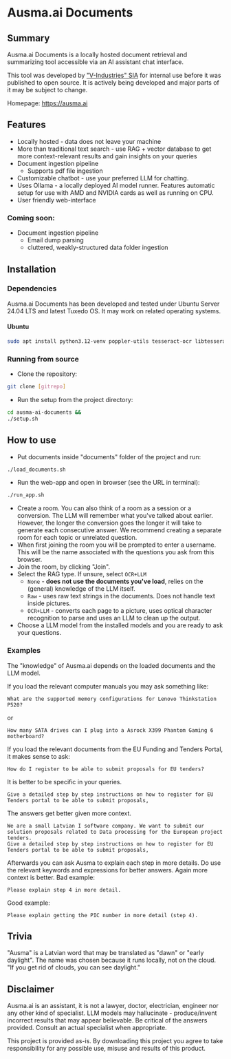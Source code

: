 # Ausma.ai Documents

## Summary
Ausma.ai Documents is a locally hosted document retrieval and summarizing tool accessible via an AI assistant chat interface.

This tool was developed by ["V-Industries" SIA](https://v-industries.lv/en) for internal use before it was published to open source. It is actively being developed and major parts of it may be subject to change.

Homepage: <https://ausma.ai>

## Features

* Locally hosted - data does not leave your machine
* More than traditional text search - use RAG + vector database to get more context-relevant results and gain insights on your queries
* Document ingestion pipeline
  * Supports pdf file ingestion
* Customizable chatbot - use your preferred LLM for chatting.
* Uses Ollama - a locally deployed AI model runner. Features automatic setup for use with AMD and NVIDIA cards as well as running on CPU.
* User friendly web-interface

### Coming soon:
* Document ingestion pipeline 
  * Email dump parsing
  * cluttered, weakly-structured data folder ingestion

## Installation
### Dependencies
Ausma.ai Documents has been developed and tested under Ubuntu Server 24.04 LTS and latest Tuxedo OS. It may work on related operating systems.
#### Ubuntu
```bash
sudo apt install python3.12-venv poppler-utils tesseract-ocr libtesseract-dev
```

### Running from source
* Clone the repository:
```bash
git clone [gitrepo]
```
* Run the setup from the project directory:
```bash
cd ausma-ai-documents &&
./setup.sh
```

## How to use

* Put documents inside "documents" folder of the project and run:
```bash
./load_documents.sh
```

* Run the web-app and open in browser (see the URL in terminal):
```bash
./run_app.sh
```

* Create a room. You can also think of a room as a session or a conversion. The LLM will remember what you've talked about earlier. However, the longer the conversion goes the longer it will take to generate each consecutive answer. We recommend creating a separate room for each topic or unrelated question.
* When first joining the room you will be prompted to enter a username. This will be the name associated with the questions you ask from this browser.
* Join the room, by clicking "Join".
* Select the RAG type. If unsure, select `OCR+LLM`
  * `None` - **does not use the documents you've load**, relies on the (general) knowledge of the LLM itself.
  * `Raw` - uses raw text strings in the documents. Does not handle text inside pictures.
  * `OCR+LLM` - converts each page to a picture, uses optical character recognition to parse and uses an LLM to clean up the output.
* Choose a LLM model from the installed models and you are ready to ask your questions.

### Examples
The "knowledge" of Ausma.ai depends on the loaded documents and the LLM model.

If you load the relevant computer manuals you may ask something like:
```
What are the supported memory configurations for Lenovo Thinkstation P520?
```
or
```
How many SATA drives can I plug into a Asrock X399 Phantom Gaming 6 motherboard?
```

If you load the relevant documents from the EU Funding and Tenders Portal, it makes sense to ask:
```
How do I register to be able to submit proposals for EU tenders?
```
It is better to be specific in your queries.
```
Give a detailed step by step instructions on how to register for EU Tenders portal to be able to submit proposals,
```
The answers get better given more context.
```
We are a small Latvian I software company. We want to submit our solution proposals related to Data processing for the European project tenders.
Give a detailed step by step instructions on how to register for EU Tenders portal to be able to submit proposals,
```
Afterwards you can ask Ausma to explain each step in more details. Do use the relevant keywords and expressions for better answers. Again more context is better.
Bad example:
```
Please explain step 4 in more detail. 
```
Good example:
```
Please explain getting the PIC number in more detail (step 4).
```

## Trivia
"Ausma" is a Latvian word that may be translated as "dawn" or "early daylight". The name was chosen because it runs locally, not on the cloud. "If you get rid of clouds, you can see daylight."

## Disclaimer
Ausma.ai is an assistant, it is not a lawyer, doctor, electrician, engineer nor any other kind of specialist. LLM models may hallucinate - produce/invent incorrect results that may appear believable. Be critical of the answers provided. Consult an actual specialist when appropriate.

This project is provided as-is.
By downloading this project you agree to take responsibility for any possible use, misuse and results of this product.
